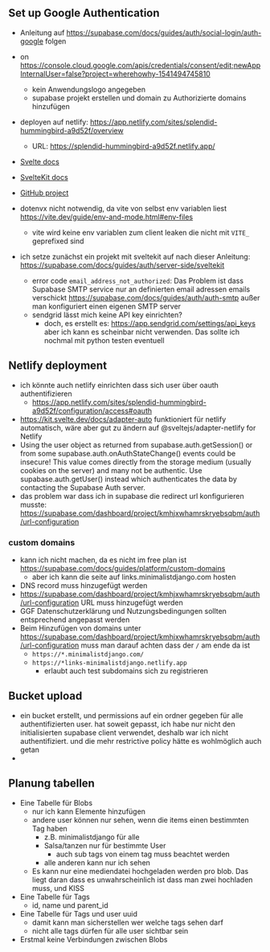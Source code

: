 ## Set up Google Authentication

- Anleitung auf https://supabase.com/docs/guides/auth/social-login/auth-google folgen
- on https://console.cloud.google.com/apis/credentials/consent/edit;newAppInternalUser=false?project=wherehowhy-1541494745810
  - kein Anwendungslogo angegeben
  - supabase projekt erstellen und domain zu Authorizierte domains hinzufügen
- deployen auf netlify: https://app.netlify.com/sites/splendid-hummingbird-a9d52f/overview
  - URL: https://splendid-hummingbird-a9d52f.netlify.app/
- [Svelte docs](https://svelte.dev/docs/introduction)
- [SvelteKit docs](https://kit.svelte.dev/docs/introduction)
- [GitHub project](https://github.com/ViggieM/my-links)
- dotenvx nicht notwendig, da vite von selbst env variablen liest https://vite.dev/guide/env-and-mode.html#env-files
  - vite wird keine env variablen zum client leaken die nicht mit `VITE_` geprefixed sind
- ich setze zunächst ein projekt mit sveltekit auf nach dieser Anleitung: https://supabase.com/docs/guides/auth/server-side/sveltekit

  - error code `email_address_not_authorized`: Das Problem ist dass Supabase SMTP service nur an definierten email adressen emails verschickt https://supabase.com/docs/guides/auth/auth-smtp
    außer man konfiguriert einen eigenen SMTP server
  - sendgrid lässt mich keine API key einrichten?
    - doch, es erstellt es: https://app.sendgrid.com/settings/api_keys aber ich kann es scheinbar nicht verwenden. Das sollte ich nochmal mit python testen eventuell

## Netlify deployment

- ich könnte auch netlify einrichten dass sich user über oauth authentifizieren
  - https://app.netlify.com/sites/splendid-hummingbird-a9d52f/configuration/access#oauth
- https://kit.svelte.dev/docs/adapter-auto funktioniert für netlify automatisch, wäre aber gut zu ändern auf @sveltejs/adapter-netlify for Netlify
- Using the user object as returned from supabase.auth.getSession() or from some supabase.auth.onAuthStateChange() events could be insecure! This value comes directly from the storage medium (usually cookies on the server) and many not be authentic. Use supabase.auth.getUser() instead which authenticates the data by contacting the Supabase Auth server.
- das problem war dass ich in supabase die redirect url konfigurieren musste: https://supabase.com/dashboard/project/kmhjxwhamrskryebsqbm/auth/url-configuration

### custom domains

- kann ich nicht machen, da es nicht im free plan ist https://supabase.com/docs/guides/platform/custom-domains
  - aber ich kann die seite auf links.minimalistdjango.com hosten
- DNS record muss hinzugefügt werden
- https://supabase.com/dashboard/project/kmhjxwhamrskryebsqbm/auth/url-configuration URL muss hinzugefügt werden
- GGF Datenschutzerklärung und Nutzungsbedingungen sollten entsprechend angepasst werden
- Beim Hinzufügen von domains unter https://supabase.com/dashboard/project/kmhjxwhamrskryebsqbm/auth/url-configuration muss man darauf achten dass der `/` am ende da ist
  - `https://*.minimalistdjango.com/`
  - `https://*links-minimalistdjango.netlify.app`
    - erlaubt auch test subdomains sich zu registrieren

## Bucket upload

- ein bucket erstellt, und permissions auf ein ordner gegeben für alle authentifizierten user. hat soweit gepasst, ich habe nur nicht den initialisierten supabase client verwendet, deshalb war ich nicht authentifiziert.
  und die mehr restrictive policy hätte es wohlmöglich auch getan
-

## Planung tabellen

- Eine Tabelle für Blobs
  - nur ich kann Elemente hinzufügen
  - andere user können nur sehen, wenn die items einen bestimmten Tag haben
    - z.B. minimalistdjango für alle
    - Salsa/tanzen nur für bestimmte User
      - auch sub tags von einem tag muss beachtet werden
    - alle anderen kann nur ich sehen
  - Es kann nur eine mediendatei hochgeladen werden pro blob. Das liegt daran dass es unwahrscheinlich ist dass man zwei hochladen muss, und KISS
- Eine Tabelle für Tags
  - id, name und parent_id
- Eine Tabelle für Tags und user uuid
  - damit kann man sicherstellen wer welche tags sehen darf
  - nicht alle tags dürfen für alle user sichtbar sein
- Erstmal keine Verbindungen zwischen Blobs
